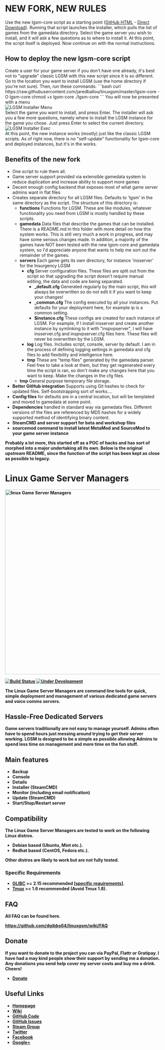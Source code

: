 <h1>NEW FORK, NEW RULES</h1>
Use the new lgsm-core script as a starting point (<a href="https://github.com/jaredballou/linuxgsm/blob/master/_MasterScript/lgsm-core">GitHub HTML</a> - <a href="https://raw.githubusercontent.com/jaredballou/linuxgsm/master/_MasterScript/lgsm-core">Direct Download</a>).
Running that script launches the installer, which pulls the list of games from the gamedata directory.
Select the game server you wish to install, and it will ask a few questions as to where to install it.
At this point, the script itself is deployed. Now continue on with the normal instructions.
<h2>How to deploy the new lgsm-core script</h2>
Create a user for your game server if you don't have one already, it's best not to "upgrade" classic LGSM with this new script since it is so different. Go to the location you want to install LGSM (use the home directory if you're not sure). Then, run these commands:
```bash
curl https://raw.githubusercontent.com/jaredballou/linuxgsm/master/lgsm-core -O lgsm-core
chmod +x lgsm-core
./lgsm-core
```
You will now be presented with a menu
<div><img src="https://github.com/jaredballou/linuxgsm/blob/master/images/lgsm_install_menu.png" alt="LGSM Installer Menu"></div>
Select the game you want to install, and press Enter. The installer will ask you a few more questions, namely where to install the LGSM instance for the game you chose. Just press Enter to select the current directory.
<div><img src="https://github.com/jaredballou/linuxgsm/blob/master/images/lgsm_install_exec.png" alt="LGSM Installer Exec"></div>
At this point, the new instance works (mostly) just like the classic LGSM scripts. As of right now, there is no "self-update" functionality for lgsm-core and deployed instances, but it's in the works.
<h2>Benefits of the new fork</h2>

<ul>
<li>One script to rule them all.
</li><li>Game server support provided via extensible gamedata system to reduce duplication and increase ability to support more games
</li><li>Decent enough config backend that exposes most of what game server admins want in flat files
</li><li>Creates separate directory for all LGSM files. Defaults to 'lgsm' in the same directory as the script. The structure of this directory is:
<ul>
<li><b>functions</b> Functions for LGSM. These are like modules, whatever functionality you need from LGSM is mostly handled by these scripts.
</li><li><b>gamedata</b> Data files that describe the games that can be installed. There is a README.md in this folder with more detail on how this system works. This is still very much a work in progress, and may have some serious changes made. In addition, a majority of the games have NOT been tested with the new lgsm-core and gamedata system, so I'd appreciate anyone that wants to help me sort out the remainder of the games.
</li><li><b>servers</b> Each game gets its own directory, for instance 'insserver' for the Insurgency LGSM
<ul>
</li><li><b>cfg</b> Server configuration files. These files are split out from the script so that upgrading the script doesn't require manual editing, the data and code are being separated.
<ul>
<li><b>_default.cfg</b> Generated regularly by the main script, this will always be overwritten so do not edit it if you want to keep your changes!
</li><li><b>_common.cfg</b> The config executed by all your instances. Put defaults for your deployment here, for example ip is a common setting.
</li><li><b>$instance.cfg</b> These configs are created for each instance of LGSM. For example, if I install insserver and create another instance by symlinking to it with "inspvpserver", I will have insserver.cfg and inspvpserver.cfg files here. These files will never be overwritten by the LGSM.
</li>
</ul>
</li><li><b>log</b> Log files. Includes script, console, server by default. I am in the process of defining logging settings in gamedata and cfg files to add flexibility and intelligence here.
</li><li><b>tmp</b> These are "temp files" generated by the gamedata parser. Feel free to take a look at them, but they get regenerated every time the script is ran, so don't make any changes here that you want to keep. Make the changes in the cfg files.
</li>
</ul>
</li><li><b>tmp</b> General purpose temporary file storage.
</li>
</ul>
</li><li><b>Better GitHub integration</b> Supports using Git hashes to check for updated files. Self-bootstrapping sort of works....
</li><li><b>Config files</b> for defaults are in a central location, but will be templated and moved to gamedata at some point.
</li><li><b>Dependencies</b> handled in standard way via gamedata files. Different versions of the files are referenced by MD5 hashes for a widely supported method of identifying binary content.
</li><li><b>SteamCMD and server support for beta and workshop files
</li><li><b>sourcemod</b> command to install latest MetaMod and SourceMod to your game server instance
</li>
</ul>
Probably a lot more, this started off as a POC of hacks and has sort of morphed into a major undertaking all its own. Below is the original upstream README, since the function of the script has been kept as close as possible to legacy.

<h1>Linux Game Server Managers</h1>
<a href="http://gameservermanagers.com"><img src="https://github.com/dgibbs64/linuxgsm/blob/master/images/logo/lgsm-full-light.png" alt="linux Game Server Managers" width="600" /></a>

[![Build Status](https://travis-ci.org/dgibbs64/linuxgsm.svg?branch=master)](https://travis-ci.org/dgibbs64/linuxgsm)
[![Under Development](https://badge.waffle.io/dgibbs64/linuxgsm.svg?label=Under%20Development&title=Under%20Development)](http://waffle.io/dgibbs64/linuxgsm)

The Linux Game Server Managers are command line tools for quick, simple deployment and management of various dedicated game servers and voice comms servers.

<h2>Hassle-Free Dedicated Servers</h2>
Game servers traditionally are not easy to manage yourself. Admins often have to spend hours just messing around trying to get their server working. LGSM is designed to be a simple as possible allowing Admins to spend less time on management and more time on the fun stuff.

<h2>Main features</h2>
<ul>
	<li>Backup</li>
	<li>Console</li>
	<li>Details</li>
	<li>Installer (SteamCMD)</li>
	<li>Monitor (including email notification)</li>
	<li>Update (SteamCMD)</li>
	<li>Start/Stop/Restart server</li>
</ul>
<h2>Compatibility</h2>
The Linux Game Server Managers are tested to work on the following Linux distros.
<ul>
	<li>Debian based (Ubuntu, Mint etc.).</li>
	<li>Redhat based (CentOS, Fedora etc.).</li>
</ul>
Other distros are likely to work but are not fully tested.
<h3>Specific Requirements</h3>
<ul>
	<li><a href="https://github.com/dgibbs64/linuxgsm/wiki/Glibc">GLIBC</a> >= 2.15 recommended [<a href="https://github.com/dgibbs64/linuxgsm/wiki/Glibc#server-requirements">specific requirements</a>].</li>
	<li><a href="https://github.com/dgibbs64/linuxgsm/wiki/Tmux">Tmux</a> >= 1.6 recommended (Avoid Tmux 1.8).</li>
</ul>
<h2>FAQ</h2>
All FAQ can be found here.

<a href="https://github.com/dgibbs64/linuxgsm/wiki/FAQ">https://github.com/dgibbs64/linuxgsm/wiki/FAQ</a>
<h2>Donate</h2>
If you want to donate to the project you can via PayPal, Flattr or Gratipay. I have had a may kind people show their support by sending me a donation. Any donations you send help cover my server costs and buy me a drink. Cheers!
<ul>
<li><a href="http://gameservermanagers.com/#donate">Donate</a></li>
</ul>
<h2>Useful Links</h2>
<ul>
	<li><a href="http://gameservermanagers.com">Homepage</li>
	<li><a href="https://github.com/dgibbs64/linuxgsm/wiki">Wiki</li>
	<li><a href="https://github.com/dgibbs64/linuxgsm">GitHub Code</li>
	<li><a href="https://github.com/dgibbs64/linuxgsm/issues">GitHub Issues</li>
	<li><a href="http://steamcommunity.com/groups/linuxgsm">Steam Group</li>
	<li><a href="https://twitter.com/dangibbsuk">Twitter</li>
	<li><a href="https://www.facebook.com/linuxgsm">Facebook</li>
	<li><a href="https://plus.google.com/+Gameservermanagers1">Google+</li>
</ul>

